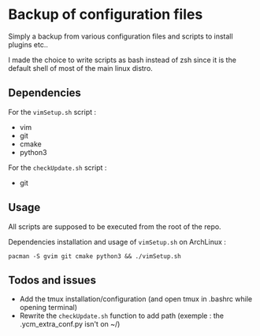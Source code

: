 Backup of configuration files
==============================

Simply a backup from various configuration files and scripts to install plugins etc..

I made the choice to write scripts as bash instead of zsh since it is the default shell of most of the main linux distro.

Dependencies
------------
For the `vimSetup.sh` script :

* vim
* git
* cmake
* python3

For the `checkUpdate.sh` script :

* git

Usage 
-----

All scripts are supposed to be executed from the root of the repo.

Dependencies installation and usage of `vimSetup.sh` on ArchLinux :

    pacman -S gvim git cmake python3 && ./vimSetup.sh

Todos and issues
----------------

* Add the tmux installation/configuration (and open tmux in .bashrc while opening terminal)
* Rewrite the `checkUpdate.sh` function to add path (exemple : the .ycm_extra_conf.py isn't on ~/)
